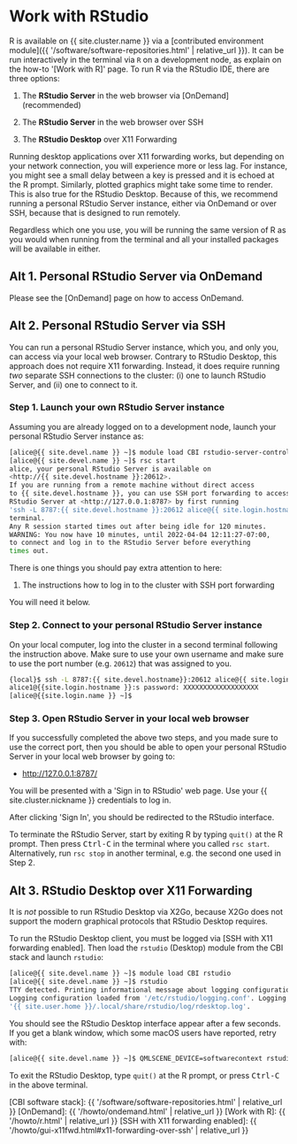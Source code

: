 # Work with RStudio

R is available on {{ site.cluster.name }} via a [contributed environment module]({{ '/software/software-repositories.html' | relative_url }}).  It can be run interactively in the terminal via `R` on a development node, as explain on the how-to '[Work with R]' page.  To run R via the RStudio IDE, there are three options:

1. The **RStudio Server** in the web browser via [OnDemand] (recommended)

2. The **RStudio Server** in the web browser over SSH

3. The **RStudio Desktop** over X11 Forwarding

Running desktop applications over X11 forwarding works, but depending on your network connection, you will experience more or less lag. For instance, you might see a small delay between a key is pressed and it is echoed at the R prompt. Similarly, plotted graphics might take some time to render. This is also true for the RStudio Desktop. Because of this, we recommend running a personal RStudio Server instance, either via OnDemand or over SSH, because that is designed to run remotely.

Regardless which one you use, you will be running the same version of R as you would when running from the terminal and all your installed packages will be available in either.


## Alt 1. Personal RStudio Server via OnDemand

Please see the [OnDemand] page on how to access OnDemand.


## Alt 2. Personal RStudio Server via SSH

You can run a personal RStudio Server instance, which you, and only you, can access via your local web browser.  Contrary to RStudio Desktop, this approach does not require X11 forwarding. Instead, it does require running _two_ separate SSH connections to the cluster: (i) one to launch RStudio Server, and (ii) one to connect to it.

### Step 1. Launch your own RStudio Server instance

Assuming you are already logged on to a development node, launch your personal RStudio Server instance as:

```sh
[alice@{{ site.devel.name }} ~]$ module load CBI rstudio-server-controller
[alice@{{ site.devel.name }} ~]$ rsc start
alice, your personal RStudio Server is available on
<http://{{ site.devel.hostname }}:20612>.
If you are running from a remote machine without direct access
to {{ site.devel.hostname }}, you can use SSH port forwarding to access the
RStudio Server at <http://127.0.0.1:8787> by first running
'ssh -L 8787:{{ site.devel.hostname }}:20612 alice@{{ site.login.hostname }}' in a second
terminal.
Any R session started times out after being idle for 120 minutes.
WARNING: You now have 10 minutes, until 2022-04-04 12:11:27-07:00,
to connect and log in to the RStudio Server before everything
times out.
```

There is one things you should pay extra attention to here:

1. The instructions how to log in to the cluster with SSH port forwarding

You will need it below.



### Step 2. Connect to your personal RStudio Server instance

On your local computer, log into the cluster in a second terminal
following the instruction above.  Make sure to use your own username
and make sure to use the port number (e.g. `20612`) that
was assigned to you.

```sh
{local}$ ssh -L 8787:{{ site.devel.hostname}}:20612 alice@{{ site.login.hostname }}
alice1@{{site.login.hostname }}:s password: XXXXXXXXXXXXXXXXXXX
[alice@{{site.login.name }} ~]$
```

### Step 3. Open RStudio Server in your local web browser

If you successfully completed the above two steps, and you made sure to use the correct port, then you should be able to open your personal RStudio Server in your local web browser by going to:

* <http://127.0.0.1:8787/>

You will be presented with a 'Sign in to RStudio' web page. Use your {{ site.cluster.nickname }} credentials to log in.

After clicking 'Sign In', you should be redirected to the RStudio interface.


To terminate the RStudio Server, start by exiting R by typing `quit()` at the R prompt. Then press <kbd>Ctrl-C</kbd> in the terminal where you called `rsc start`.  Alternatively, run `rsc stop` in another terminal, e.g. the second one used in Step 2.



## Alt 3. RStudio Desktop over X11 Forwarding

<div class="alert alert-warning" role="alert" markdown="1">
It is <em>not</em> possible to run RStudio Desktop via X2Go, because X2Go does not support the modern graphical protocols that RStudio Desktop requires.
</div>

To run the RStudio Desktop client, you must be logged via [SSH with X11 forwarding enabled]. Then load the `rstudio` (Desktop) module from the CBI stack and launch `rstudio`:

```sh
[alice@{{ site.devel.name }} ~]$ module load CBI rstudio
[alice@{{ site.devel.name }} ~]$ rstudio
TTY detected. Printing informational message about logging configuration.
Logging configuration loaded from '/etc/rstudio/logging.conf'. Logging to
'{{ site.user.home }}/.local/share/rstudio/log/rdesktop.log'.
```

You should see the RStudio Desktop interface appear after a few seconds.
If you get a blank window, which some macOS users have reported, retry with:

```sh
[alice@{{ site.devel.name }} ~]$ QMLSCENE_DEVICE=softwarecontext rstudio
```

To exit the RStudio Desktop, type `quit()` at the R prompt, or press <kbd>Ctrl-C</kbd> in the above terminal.


[CBI software stack]: {{ '/software/software-repositories.html' | relative_url }}
[OnDemand]: {{ '/howto/ondemand.html' | relative_url }}
[Work with R]: {{ '/howto/r.html' | relative_url }}
[SSH with X11 forwarding enabled]: {{ '/howto/gui-x11fwd.html#x11-forwarding-over-ssh' | relative_url }}
